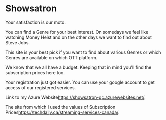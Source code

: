 <h1>Showsatron</h1>
<p>Your satisfaction is our moto.</p>
<p>You can find a Genre for your best interest. On somedays we feel like watching Money Heist and on the other days we want to find out about Steve Jobs.</p>
<p>This site is your best pick if you want to find about various Genres or which Genres are available on which OTT platform.</p>
<p>We know that we all have a budget. Keeping that in mind you'll find the subscription prices here too.</p>
<p>Your registration just got easier. You can use your google account to get access of our registered services.</p>
<p>Link to my Azure Website<a href="https://showsatron-gc.azurewebsites.net/" target="_blank">https://showsatron-gc.azurewebsites.net/</a>.</p>
<p>The site from which I used the values of Subscription Prices<a href="https://techdaily.ca/streaming-services-canada/" target="_blank">https://techdaily.ca/streaming-services-canada/</a>.</p>


